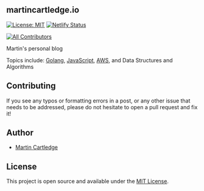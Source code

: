 ## martincartledge.io

[![License: MIT](https://img.shields.io/badge/License-MIT-blue.svg)](https://opensource.org/licenses/MIT)
[![Netlify Status](https://api.netlify.com/api/v1/badges/9730c6b1-b1d9-42b3-b66d-de6677bfdf62/deploy-status)](https://app.netlify.com/sites/martinportfolio/deploys)

<!-- ALL-CONTRIBUTORS-BADGE:START - Do not remove or modify this section -->
[![All Contributors](https://img.shields.io/badge/all_contributors-0-orange.svg?style=flat-square)](#contributors)
<!-- ALL-CONTRIBUTORS-BADGE:END --> 

Martin's personal blog 

Topics include: [Golang](https://golang.org/), [JavaScript](https://www.javascript.com/), [AWS](https://aws.amazon.com/), and Data Structures and Algorithms

## Contributing

If you see any typos or formatting errors in a post, or any other issue that needs to be addressed, please do not hesitate to open a pull request and fix it!

## Author

- [Martin Cartledge](https://www.martincartledge.io/)

## License

This project is open source and available under the [MIT License](LICENSE).
